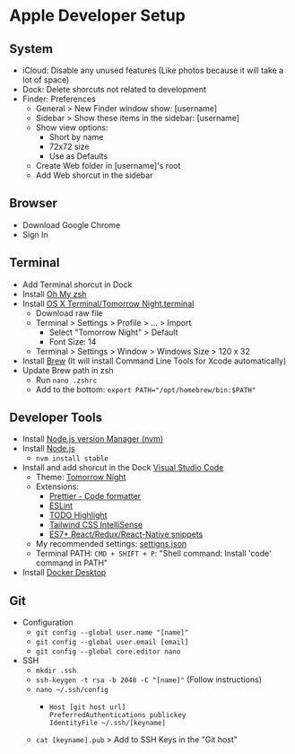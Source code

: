 # Apple Developer Setup

## System
- iCloud: Disable any unused features (Like photos because it will take a lot of space)
- Dock: Delete shorcuts not related to development
- Finder: Preferences
  - General > New Finder window show: [username]
  - Sidebar > Show these items in the sidebar: [username]
  - Show view options:
    - Short by name
    - 72x72 size
    - Use as Defaults
  - Create Web folder in [username]'s root
  - Add Web shorcut in the sidebar

## Browser
- Download Google Chrome
- Sign In

## Terminal
- Add Terminal shorcut in Dock
- Install [Oh My zsh](https://ohmyz.sh/)
- Install [OS X Terminal/Tomorrow Night.terminal](https://github.com/chriskempson/tomorrow-theme/blob/master/OS%20X%20Terminal/Tomorrow%20Night.terminal)
  - Download raw file
  - Terminal > Settings > Profile > ... > Import
    - Select "Tomorrow Night" > Default
    - Font Size: 14
  - Terminal > Settings > Window > Windows Size > 120 x 32
- Install [Brew](https://brew.sh/) (It will install Command Line Tools for Xcode automatically)
- Update Brew path in zsh
  - Run `nano .zshrc`
  - Add to the bottom: `export PATH="/opt/homebrew/bin:$PATH"`

## Developer Tools
- Install [Node.js version Manager (nvm)](https://github.com/nvm-sh/nvm)
- Install [Node.js](https://nodejs.org/en/)
  -  `nvm install stable`
- Install and add shorcut in the Dock [Visual Studio Code](https://code.visualstudio.com/)
  - Theme: [Tomorrow Night](https://marketplace.visualstudio.com/items?itemName=ms-vscode.Theme-TomorrowKit)
  - Extensions:
    - [Prettier - Code formatter](https://marketplace.visualstudio.com/items?itemName=esbenp.prettier-vscode)
    - [ESLint](https://marketplace.visualstudio.com/items?itemName=dbaeumer.vscode-eslint)
    - [TODO Highlight](https://marketplace.visualstudio.com/items?itemName=wayou.vscode-todo-highlight)
    - [Tailwind CSS IntelliSense](https://marketplace.visualstudio.com/items?itemName=bradlc.vscode-tailwindcss)
    - [ES7+ React/Redux/React-Native snippets](https://marketplace.visualstudio.com/items?itemName=dsznajder.es7-react-js-snippets)
  - My recommended settings: [settigns.json](https://gist.github.com/gmoralesc/cb44947e93f4071cc309b04a50101776)
  - Terminal PATH: `CMD + SHIFT + P`: "Shell command: Install 'code' command in PATH"
- Install [Docker Desktop](https://www.docker.com/products/docker-desktop/)

## Git
- Configuration
  - `git config --global user.name "[name]"`
  - `​git config --global user.email [email]`
  - `git config --global core.editor nano`
- SSH
  - `mkdir .ssh`
  - `ssh-keygen -t rsa -b 2048 -C "[name]"` (Follow instructions)
  - `nano ~/.ssh/config`
    - ```
      Host [git host url]
      PreferredAuthentications publickey
      IdentityFile ~/.ssh/[keyname]
      ```
  - `cat [keyname].pub` > Add to SSH Keys in the "Git host"
